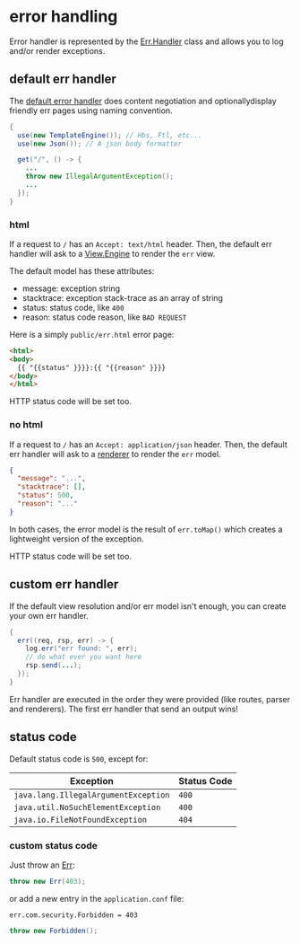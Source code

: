 # error handling

Error handler is represented by the [Err.Handler](/apidocs/org/jooby/Err.Handler.html) class and allows you to log and/or render exceptions.

## default err handler

The [default error handler](/apidocs/org/jooby/Err.DefHandler.html) does content negotiation and optionallydisplay friendly err pages using naming convention.

```java
{
  use(new TemplateEngine()); // Hbs, Ftl, etc...
  use(new Json()); // A json body formatter

  get("/", () -> {
    ...
    throw new IllegalArgumentException();
    ...
  });
}
```

### html

If a request to ```/``` has an ```Accept: text/html``` header. Then, the default err handler will
ask to a [View.Engine](/apidocs/org/jooby/View.Engine.html) to render the ```err``` view.

The default model has these attributes:

* message: exception string
* stacktrace: exception stack-trace as an array of string
* status: status code, like ```400```
* reason: status code reason, like ```BAD REQUEST```

Here is a simply ```public/err.html``` error page:

```html
<html>
<body>
  {{ "{{status" }}}}:{{ "{{reason" }}}}
</body>
</html>
```

HTTP status code will be set too.

### no html

If a request to ```/``` has an ```Accept: application/json``` header. Then, the default err handler will
ask to a [renderer](/apidocs/org/jooby/Renderer.html) to render the ```err``` model.

```json
{
  "message": "...",
  "stacktrace": [],
  "status": 500,
  "reason": "..."
}
```

In both cases, the error model is the result of ```err.toMap()``` which creates a lightweight version of the exception.

HTTP status code will be set too.

## custom err handler

If the default view resolution and/or err model isn't enough, you can create your own err handler.

```java
{
  err((req, rsp, err) -> {
    log.err("err found: ", err);
    // do what ever you want here
    rsp.send(...);
  });
}
```

Err handler are executed in the order they were provided (like routes, parser and renderers).
The first err handler that send an output wins!

## status code

Default status code is ```500```, except for:

| Exception                                | Status Code |
| ---------------------------------------- | ----------- |
| ```java.lang.IllegalArgumentException``` |  ```400```  |
| ```java.util.NoSuchElementException```   |  ```400```  |
| ```java.io.FileNotFoundException```      |  ```404```  |

### custom status code

Just throw an [Err](/apidocs/org/jooby/Err.html):

```java
throw new Err(403);
```

or add a new entry in the ```application.conf``` file:

```properties
err.com.security.Forbidden = 403
```

```java
throw new Forbidden();
```
